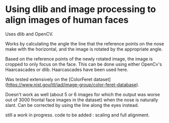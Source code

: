 # Using dlib and image processing to align images of human faces #

Uses dlib and OpenCV.

Works by calculating the angle the line that the reference points on the nose make with the horizontal, and the image is rotated by the appropriate angle.

Based on the reference points of the newly rotated image, the image is cropped to only focus on the face. This can be done using either OpenCv's Haarcascades or dlib. Haarcascades have been used here.

Was tested extensively on the [ColorFeret dataset] (https://www.nist.gov/itl/iad/image-group/color-feret-database).

Doesn't work as well (about 5 or 6 images for which the output was worse out of 3000 frontal face images in the dataset) when the nose is naturally slant.
Can be corrected by using the line along the eyes instead.

still a work in progress.
code to be added : scaling and full alignment.

